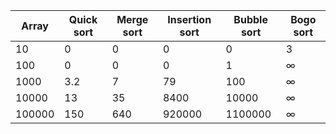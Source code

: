 
Array| Quick sort | Merge sort | Insertion sort | Bubble sort |Bogo sort
------|------------|------------|---------------|-------------|------------
10    | 0          | 0          | 0             | 0           |3
100   | 0          | 0          | 0             | 1           |∞
1000  | 3.2        | 7          | 79            | 100         |∞
10000 | 13         | 35         | 8400          | 10000       |∞
100000| 150        | 640        | 920000        | 1100000     |∞



